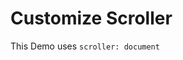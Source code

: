 # Customize Scroller

This Demo uses `scroller: document`

<preview path="../components/scroller.vue" />
